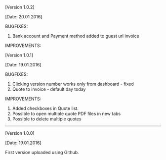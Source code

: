 <!---->

<p>[Version 1.0.2]</p>
<p>[Date: 20.01.2016]</p>
BUGFIXES:
<ol>
  <li>Bank account and Payment method added to guest url invoice</li>

</ol>

IMPROVEMENTS:
<ol>
</ol>

<!---->

<p>[Version 1.0.1]</p>
<p>[Date: 19.01.2016]</p>
BUGFIXES:
<ol>
  <li>Clicking version number works only from dashboard - fixed</li>
  <li>Quote to invoice - default day today</li>
</ol>

IMPROVEMENTS:
<ol>
  <li>Added checkboxes in Quote list. </li>
  <li>Possible to open multiple quote PDF files in new tabs </li>
  <li>Possible to delete multiple quotes </li>
</ol>

**********************************************************************************
<p>[Version 1.0.0]</p>
<p>[Date: 19.01.2016]</p>
<p>First version uploaded using Github.</p>
